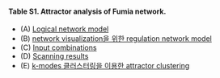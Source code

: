 #### Table S1. Attractor analysis of Fumia network.  
* (A) [Logical network model](http://gofile.me/3gpVt/5b7rqFzMu)
* (B) [network visualization을 위한 regulation network model](http://gofile.me/3gpVt/fAxeWtI4f)
* (C) [Input combinations](http://gofile.me/3gpVt/22dLExupy)
* (D) [Scanning results](http://gofile.me/3gpVt/S7pEKuTSO) 
* (E) [k-modes 클러스터링을 이용한 attractor clustering](http://gofile.me/3gpVt/xWxbItXeK)

